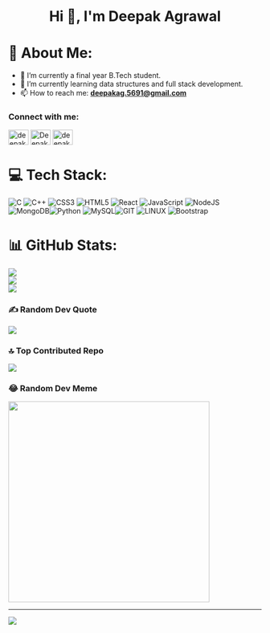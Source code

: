 <h1 align="center">Hi 👋, I'm Deepak Agrawal</h1>

# 💫 About Me:
- 🔭 I’m currently a final year B.Tech student.
- 🌱 I’m currently learning data structures and full stack development.
- 📫 How to reach me: **deepakag.5691@gmail.com**


<h3 align="left">Connect with me:</h3>
<p align="left">
<a href="https://www.linkedin.com/in/deepak-agrawal-b1a99620a/" target="blank"><img align="center" src="https://raw.githubusercontent.com/rahuldkjain/github-profile-readme-generator/master/src/images/icons/Social/linked-in-alt.svg" alt="deepak-agrawal" height="30" width="40" /></a>
<a href="https://codeforces.com/profile/Deepak_20" target="blank"><img align="center" src="https://raw.githubusercontent.com/rahuldkjain/github-profile-readme-generator/master/src/images/icons/Social/codeforces.svg" alt="Deepak_20" height="30" width="40" /></a>
<a href="https://www.codechef.com/users/deepak_5691" target="blank"><img align="center" src="https://cdn.jsdelivr.net/npm/simple-icons@3.1.0/icons/codechef.svg" alt="deepak_5691" height="30" width="40" /></a>


# 💻 Tech Stack:
![C](https://img.shields.io/badge/c-%2300599C.svg?style=for-the-badge&logo=c&logoColor=white) ![C++](https://img.shields.io/badge/c++-%2300599C.svg?style=for-the-badge&logo=c%2B%2B&logoColor=white) ![CSS3](https://img.shields.io/badge/css3-%231572B6.svg?style=for-the-badge&logo=css3&logoColor=white) ![HTML5](https://img.shields.io/badge/html5-%23E34F26.svg?style=for-the-badge&logo=html5&logoColor=white) ![React](https://img.shields.io/badge/react-%2320232a.svg?style=for-the-badge&logo=react&logoColor=%2361DAFB) ![JavaScript](https://img.shields.io/badge/javascript-%23323330.svg?style=for-the-badge&logo=javascript&logoColor=%23F7DF1E) ![NodeJS](https://img.shields.io/badge/node.js-6DA55F?style=for-the-badge&logo=node.js&logoColor=white) ![MongoDB](https://img.shields.io/badge/MongoDB-%234ea94b.svg?style=for-the-badge&logo=mongodb&logoColor=white)![Python](https://img.shields.io/badge/python-3670A0?style=for-the-badge&logo=python&logoColor=ffdd54) ![MySQL](https://img.shields.io/badge/mysql-%2300000f.svg?style=for-the-badge&logo=mysql&logoColor=white)![GIT](https://img.shields.io/badge/Git-fc6d26?style=for-the-badge&logo=git&logoColor=white) ![LINUX](https://img.shields.io/badge/Linux-FCC624?style=for-the-badge&logo=linux&logoColor=black) ![Bootstrap](https://img.shields.io/badge/bootstrap-%238511FA.svg?style=for-the-badge&logo=bootstrap&logoColor=white)

# 📊 GitHub Stats:
![](https://github-readme-stats.vercel.app/api?username=deepak5691&theme=dark&hide_border=false&include_all_commits=true&count_private=true)<br/>
![](https://github-readme-streak-stats.herokuapp.com/?user=deepak5691&theme=dark&hide_border=false)<br/>
![](https://github-readme-stats.vercel.app/api/top-langs/?username=deepak5691&theme=dark&hide_border=false&include_all_commits=true&count_private=true&layout=compact)

### ✍️ Random Dev Quote
![](https://quotes-github-readme.vercel.app/api?type=horizontal&theme=radical)

### 🔝 Top Contributed Repo
![](https://github-contributor-stats.vercel.app/api?username=deepak5691&limit=5&theme=dark&combine_all_yearly_contributions=true)

### 😂 Random Dev Meme
<img src='https://randommeme-five.vercel.app/' style="height: 400px;"/>

---
[![](https://visitcount.itsvg.in/api?id=deepak5691&icon=0&color=0)](https://visitcount.itsvg.in)

<!-- Proudly created with GPRM ( https://gprm.itsvg.in ) -->
